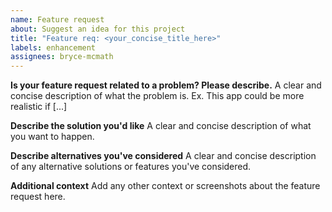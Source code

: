 ```yaml
---
name: Feature request
about: Suggest an idea for this project
title: "Feature req: <your_concise_title_here>"
labels: enhancement
assignees: bryce-mcmath
---
```


**Is your feature request related to a problem? Please describe.**
A clear and concise description of what the problem is. Ex. This app could be more realistic if [...]

**Describe the solution you'd like**
A clear and concise description of what you want to happen.

**Describe alternatives you've considered**
A clear and concise description of any alternative solutions or features you've considered.

**Additional context**
Add any other context or screenshots about the feature request here.
